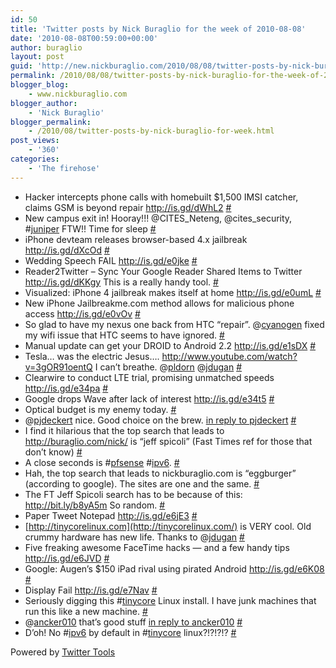 ```yaml
---
id: 50
title: 'Twitter posts by Nick Buraglio for the week of 2010-08-08'
date: '2010-08-08T00:59:00+00:00'
author: buraglio
layout: post
guid: 'http://new.nickburaglio.com/2010/08/08/twitter-posts-by-nick-buraglio-for-the-week-of-2010-08-08/'
permalink: /2010/08/08/twitter-posts-by-nick-buraglio-for-the-week-of-2010-08-08/
blogger_blog:
    - www.nickburaglio.com
blogger_author:
    - 'Nick Buraglio'
blogger_permalink:
    - /2010/08/twitter-posts-by-nick-buraglio-for-week.html
post_views:
    - '360'
categories:
    - 'The firehose'
---
```


- Hacker intercepts phone calls with homebuilt $1,500 IMSI catcher, claims GSM is beyond repair <http://is.gd/dWhL2> [\#](http://twitter.com/buraglio/statuses/20051002531)
- New campus exit in! Hooray!!! @CITES\_Neteng, @cites\_security, #[juniper](http://search.twitter.com/search?q=%23juniper) FTW!! Time for sleep [\#](http://twitter.com/buraglio/statuses/20065986215)
- iPhone devteam releases browser-based 4.x jailbreak <http://is.gd/dXcOd> [\#](http://twitter.com/buraglio/statuses/20092855947)
- Wedding Speech FAIL <http://is.gd/e0jke> [\#](http://twitter.com/buraglio/statuses/20220580485)
- Reader2Twitter – Sync Your Google Reader Shared Items to Twitter <http://is.gd/dKKgy> This is a really handy tool. [\#](http://twitter.com/buraglio/statuses/20229520924)
- Visualized: iPhone 4 jailbreak makes itself at home <http://is.gd/e0umL> [\#](http://twitter.com/buraglio/statuses/20229804065)
- New iPhone Jailbreakme.com method allows for malicious phone access <http://is.gd/e0vOv> [\#](http://twitter.com/buraglio/statuses/20230969137)
- So glad to have my nexus one back from HTC “repair”. @[cyanogen](http://twitter.com/cyanogen) fixed my wifi issue that HTC seems to have ignored. [\#](http://twitter.com/buraglio/statuses/20272996714)
- Manual update can get your DROID to Android 2.2 <http://is.gd/e1sDX> [\#](http://twitter.com/buraglio/statuses/20274328511)
- Tesla… was the electric Jesus…. <http://www.youtube.com/watch?v=3gOR91oentQ> I can’t breathe. @[pldorn](http://twitter.com/pldorn) @[jdugan](http://twitter.com/jdugan) [\#](http://twitter.com/buraglio/statuses/20277036737)
- Clearwire to conduct LTE trial, promising unmatched speeds <http://is.gd/e34pa> [\#](http://twitter.com/buraglio/statuses/20340505277)
- Google drops Wave after lack of interest <http://is.gd/e34t5> [\#](http://twitter.com/buraglio/statuses/20340551773)
- Optical budget is my enemy today. [\#](http://twitter.com/buraglio/statuses/20405677484)
- @[pjdeckert](http://twitter.com/pjdeckert) nice. Good choice on the brew. [in reply to pjdeckert](http://twitter.com/pjdeckert/statuses/20478306344) [\#](http://twitter.com/buraglio/statuses/20481615327)
- I find it hilarious that the top search that leads to <http://buraglio.com/nick/> is “jeff spicoli” (Fast Times ref for those that don’t know) [\#](http://twitter.com/buraglio/statuses/20486064367)
- A close seconds is #[pfsense](http://search.twitter.com/search?q=%23pfsense) #[ipv6](http://search.twitter.com/search?q=%23ipv6). [\#](http://twitter.com/buraglio/statuses/20486084568)
- Hah, the top search that leads to nickburaglio.com is “eggburger” (according to google). The sites are one and the same. [\#](http://twitter.com/buraglio/statuses/20486184970)
- The FT Jeff Spicoli search has to be because of this: <http://bit.ly/b8yA5m> So random. [\#](http://twitter.com/buraglio/statuses/20486490521)
- Paper Tweet Notepad <http://is.gd/e6jE3> [\#](http://twitter.com/buraglio/statuses/20488277339)
- [http://tinycorelinux.com](http://tinycorelinux.com/) is VERY cool. Old crummy hardware has new life. Thanks to @[jdugan](http://twitter.com/jdugan) [\#](http://twitter.com/buraglio/statuses/20489713180)
- Five freaking awesome FaceTime hacks — and a few handy tips <http://is.gd/e6JVD> [\#](http://twitter.com/buraglio/statuses/20511581714)
- Google: Augen’s $150 iPad rival using pirated Android <http://is.gd/e6K08> [\#](http://twitter.com/buraglio/statuses/20511668533)
- Display Fail <http://is.gd/e7Nav> [\#](http://twitter.com/buraglio/statuses/20573453824)
- Seriously digging this #[tinycore](http://search.twitter.com/search?q=%23tinycore) Linux install. I have junk machines that run this like a new machine. [\#](http://twitter.com/buraglio/statuses/20573677460)
- @[ancker010](http://twitter.com/ancker010) that’s good stuff [in reply to ancker010](http://twitter.com/ancker010/statuses/20579567297) [\#](http://twitter.com/buraglio/statuses/20580094948)
- D’oh! No #[ipv6](http://search.twitter.com/search?q=%23ipv6) by default in #[tinycore](http://search.twitter.com/search?q=%23tinycore) linux?!?!?!? [\#](http://twitter.com/buraglio/statuses/20595493303)

Powered by [Twitter Tools](http://alexking.org/projects/wordpress)
